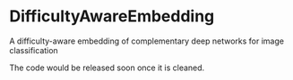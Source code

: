 # DifficultyAwareEmbedding
A difficulty-aware embedding of complementary deep networks for image classification

The code would be released soon once it is cleaned.
